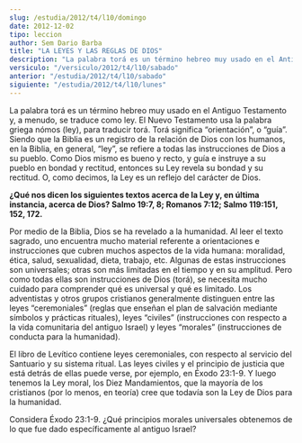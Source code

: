 ```yaml
---
slug: /estudia/2012/t4/l10/domingo
date: 2012-12-02
tipo: leccion
author: Sem Dario Barba
title: "LA LEYES Y LAS REGLAS DE DIOS"
description: "La palabra torá es un término hebreo muy usado en el Antiguo Testamento y, a  menudo, se traduce como ley. El Nuevo Testamento usa la palabra griega nómos  (ley), para traducir torá.Torá significa “orientación”, o “guía”. Siendo que la  Biblia es un registro de la relación de ..."
versiculo: "/versiculo/2012/t4/l10/sabado"
anterior: "/estudia/2012/t4/l10/sabado"
siguiente: "/estudia/2012/t4/l10/lunes"
---
```


La palabra torá es un término hebreo muy usado en el Antiguo Testamento y, a menudo, se traduce como ley. El Nuevo Testamento usa la palabra griega nómos (ley), para traducir torá. Torá significa “orientación”, o “guía”. Siendo que la Biblia es un registro de la relación de Dios con los humanos, en la Biblia, en general, “ley”, se refiere a todas las instrucciones de Dios a su pueblo. Como Dios mismo es bueno y recto, y guía e instruye a su pueblo en bondad y rectitud, entonces su Ley revela su bondad y su rectitud. O, como decimos, la Ley es un reflejo del carácter de Dios.

**¿Qué nos dicen los siguientes textos acerca de la Ley y, en última instancia, acerca de Dios? Salmo 19:7, 8; Romanos 7:12; Salmo 119:151, 152, 172.**

Por medio de la Biblia, Dios se ha revelado a la humanidad. Al leer el texto sagrado, uno encuentra mucho material referente a orientaciones e instrucciones que cubren muchos aspectos de la vida humana: moralidad, ética, salud, sexualidad, dieta, trabajo, etc. Algunas de estas instrucciones son universales; otras son más limitadas en el tiempo y en su amplitud. Pero como todas ellas son instrucciones de Dios (torá), se necesita mucho cuidado para comprender qué es universal y qué es limitado. Los adventistas y otros grupos cristianos generalmente distinguen entre las leyes “ceremoniales” (reglas que enseñan el plan de salvación mediante símbolos y prácticas rituales), leyes “civiles” (instrucciones con respecto a la vida comunitaria del antiguo Israel) y leyes “morales” (instrucciones de conducta para la humanidad).

El libro de Levítico contiene leyes ceremoniales, con respecto al servicio del Santuario y su sistema ritual. Las leyes civiles y el principio de justicia que está detrás de ellas puede verse, por ejemplo, en Éxodo 23:1-9. Y luego tenemos la Ley moral, los Diez Mandamientos, que la mayoría de los cristianos (por lo menos, en teoría) cree que todavía son la Ley de Dios para la humanidad.

Considera Éxodo 23:1-9. ¿Qué principios morales universales obtenemos de lo que fue dado específicamente al antiguo Israel?
